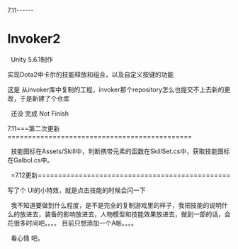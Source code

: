 7.11------
# Invoker2



 
Unity 5.6.1制作





实现Dota2中卡尔的技能释放和组合，以及自定义按键的功能




这是 从invoker库中复制的工程，invoker那个repository怎么也提交不上去新的更改，于是新建了个仓库



 
还没 完成   Not Finish





7.11===第二次更新=============================================



 
 技能图标在Assets/Skill中，判断携带元素的函数在SkillSet.cs中，获取技能图标在Galbol.cs中。




 
=7.12更新===============================================






写了个 UI的小特效，就是点击技能的时候会闪一下



 
我不知道要做到什么程度，是不是完全的复制游戏里的样子，我把技能的说明什么的放进去，装备的影响放进去，人物模型和技能效果放进去，做到一部的话，会花很多时间吧。。。。
目前只想添加一个A帐。。。。




 
看心情 吧。
